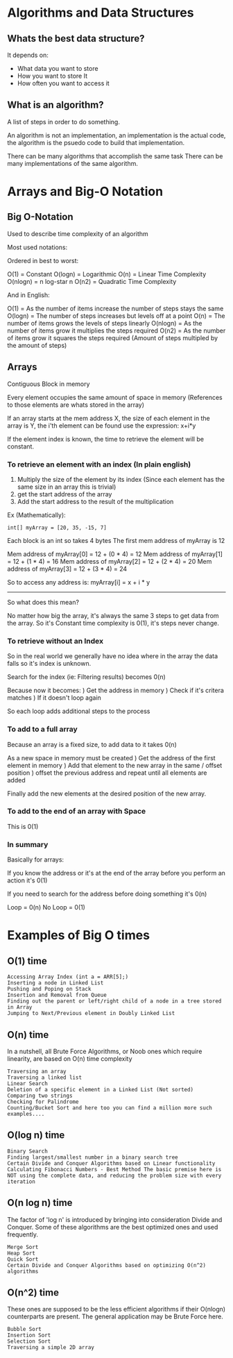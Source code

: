# Algorithms and Data Structures

## Whats the best data structure?

It depends on:

- What data you want to store
- How you want to store It
- How often you want to access it

## What is an algorithm?

A list of steps in order to do something.

An algorithm is not an implementation, an implementation is the actual code,
the algorithm is the psuedo code to build that implementation.

There can be many algorithms that accomplish the same task
There can be many implementations of the same algorithm.

# Arrays and Big-O Notation

## Big O-Notation

Used to describe time complexity of an algorithm

Most used notations:

Ordered in best to worst:

O(1) = Constant
O(logn) = Logarithmic
O(n) = Linear Time Complexity
O(nlogn) = n log-star n
O(n2) = Quadratic Time Complexity

And in English:

O(1) = As the number of items increase the number of steps stays the same
O(logn) = The number of steps increases but levels off at a point
O(n) = The number of items grows the levels of steps linearly
O(nlogn) = As the number of items grow it multiplies the steps required
O(n2) = As the number of items grow it squares the steps required (Amount of steps multipled by the amount of steps)

## Arrays

Contiguous Block in memory

Every element occupies the same amount of space in memory (References to those elements are whats stored in the array)

If an array starts at the mem address X, the size of each element in the array is Y, the i'th element can be found use the expression: x+i\*y

If the element index is known, the time to retrieve the element will be constant.

### To retrieve an element with an index (In plain english)

1. Multiply the size of the element by its index (Since each element has the same size in an array this is trivial)
2. get the start address of the array
3. Add the start address to the result of the multiplication

Ex (Mathematically):

`int[] myArray = [20, 35, -15, 7]`

Each block is an int so takes 4 bytes
The first mem address of myArray is 12

Mem address of myArray[0] = 12 + (0 \* 4) = 12
Mem address of myArray[1] = 12 + (1 \* 4) = 16
Mem address of myArray[2] = 12 + (2 \* 4) = 20
Mem address of myArray[3] = 12 + (3 \* 4) = 24

So to access any address is: myArray[i] = x + i \* y

---

So what does this mean?

No matter how big the array, it's always the same 3 steps to get data from the array.
So it's Constant time complexity is 0(1), it's steps never change.

### To retrieve without an Index

So in the real world we generally have no idea where in the array the data falls so it's index is unknown.

Search for the index (ie: Filtering results) becomes 0(n)

Because now it becomes:
) Get the address in memory
) Check if it's critera matches
) If it doesn't loop again

So each loop adds additional steps to the process

### To add to a full array

Because an array is a fixed size, to add data to it takes 0(n)

As a new space in memory must be created
) Get the address of the first element in memory
) Add that element to the new array in the same / offset position
) offset the previous address and repeat until all elements are added

Finally add the new elements at the desired position of the new array.

### To add to the end of an array with Space

This is 0(1)

### In summary

Basically for arrays:

If you know the address or it's at the end of the array before you perform an action it's 0(1)

If you need to search for the address before doing something it's 0(n)

Loop = 0(n)
No Loop = 0(1)

# Examples of Big O times

## O(1) time

    Accessing Array Index (int a = ARR[5];)
    Inserting a node in Linked List
    Pushing and Poping on Stack
    Insertion and Removal from Queue
    Finding out the parent or left/right child of a node in a tree stored in Array
    Jumping to Next/Previous element in Doubly Linked List

## O(n) time

In a nutshell, all Brute Force Algorithms, or Noob ones which require linearity, are based on O(n) time complexity

    Traversing an array
    Traversing a linked list
    Linear Search
    Deletion of a specific element in a Linked List (Not sorted)
    Comparing two strings
    Checking for Palindrome
    Counting/Bucket Sort and here too you can find a million more such examples....

## O(log n) time

    Binary Search
    Finding largest/smallest number in a binary search tree
    Certain Divide and Conquer Algorithms based on Linear functionality
    Calculating Fibonacci Numbers - Best Method The basic premise here is NOT using the complete data, and reducing the problem size with every iteration

## O(n log n) time

The factor of 'log n' is introduced by bringing into consideration Divide and Conquer. Some of these algorithms are the best optimized ones and used frequently.

    Merge Sort
    Heap Sort
    Quick Sort
    Certain Divide and Conquer Algorithms based on optimizing O(n^2) algorithms

## O(n^2) time

These ones are supposed to be the less efficient algorithms if their O(nlogn) counterparts are present. The general application may be Brute Force here.

    Bubble Sort
    Insertion Sort
    Selection Sort
    Traversing a simple 2D array
